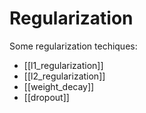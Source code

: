 # Regularization

Some regularization techiques:
- [[l1_regularization]]
- [[l2_regularization]]
- [[weight_decay]]
- [[dropout]]